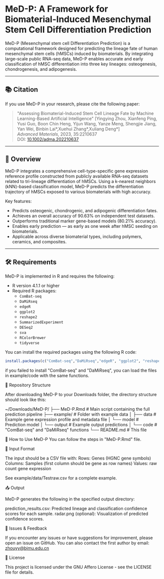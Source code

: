 # MeD-P: A Framework for Biomaterial-Induced Mesenchymal Stem Cell Differentiation Prediction
MeD-P (Mesenchymal stem cell Differentiation Prediction) is a computational framework designed for predicting the lineage fate of human mesenchymal stem cells (hMSCs) induced by biomaterials. By integrating large-scale public RNA-seq data, MeD-P enables accurate and early classification of hMSC differentiation into three key lineages: osteogenesis, chondrogenesis, and adipogenesis.

---

## 📚 Citation
If you use MeD-P in your research, please cite the following paper:

> "Assessing Biomaterial-Induced Stem Cell Lineage Fate by Machine Learning-Based Artificial Intelligence"
> [Yingying Zhou, Xianfeng Ping, Yusi Guo, Boon Chin Heng, Yijun Wang, Yanze Meng, Shengjie Jiang, Yan Wei, Binbin Lai*,Xuehui Zhang*,Xuliang Deng*]  
> *Advanced Materials*, 2023, 35:2210637  
> DOI: [10.1002/adma.202210637](https://doi.org/10.1002/adma.202210637)

---

## 🎯 Overview
MeD-P integrates a comprehensive cell-type-specific gene expression reference profile constructed from publicly available RNA-seq datasets related to tri-lineage differentiation of hMSCs. Using a k-nearest neighbors (kNN)-based classification model, MeD-P predicts the differentiation trajectory of hMSCs exposed to various biomaterials with high accuracy.

Key features:
- Predicts osteogenic, chondrogenic, and adipogenic differentiation fates.
- Achieves an overall accuracy of 90.63% on independent test datasets.
- Outperforms traditional marker gene-based models (80.21% accuracy).
- Enables early prediction — as early as one week after hMSC seeding on biomaterials.
- Applicable across diverse biomaterial types, including polymers, ceramics, and composites.

---

## 🛠️ Requirements

MeD-P is implemented in R and requires the following:

- R version 4.1.1 or higher
- Required R packages:
  - `ComBat-seq`
  - `DaMiRseq`
  - `edgeR`
  - `ggplot2`
  - `reshape2`
  - `SummarizedExperiment`
  - `DESeq2`
  - `sva`
  - `RColorBrewer`
  - `tidyverse`

You can install the required packages using the following R code:

```r
install.packages(c("ComBat-seq","DaMiRseq","edgeR", "ggplot2", "reshape2", "SummarizedExperiment", "DESeq2", "sva", "RColorBrewer", "tidyverse"))
```
if you failed to install "ComBat-seq" and "DaMiRseq", you can load the files in example/code with the same functions.


📂 Repository Structure

After downloading MeD-P to your Downloads folder, the directory structure should look like this:

~/Downloads/MeD-P/
├── MeD-P.Rmd                 # Main script containing the full prediction pipeline
├── example/                # Folder with example data
│   ├── data   # Example gene expression profile and metadata file
│   └── model  # Prediction model
│   └── output # Example output predictions
│   └── code   # "ComBat-seq" and "DaMiRseq" functions
└── README.md               # This file


🚀 How to Use MeD-P
You can follow the steps in "MeD-P.Rmd" file.

📎 Input Format

The input should be a CSV file with:
Rows: Genes (HGNC gene symbols)
Columns: Samples (first column should be gene as row names)
Values: raw count gene expression

See example/data/Testraw.csv for a complete example.

📤 Output

MeD-P generates the following in the specified output directory:

prediction_results.csv: Predicted lineage and classification confidence scores for each sample.
radar.png (optional): Visualization of predicted confidence scores.

🐛 Issues & Feedback

If you encounter any issues or have suggestions for improvement, please open an issue on GitHub.
You can also contact the first author by email: zhouyy@bjmu.edu.cn

📄 License

This project is licensed under the GNU Affero License - see the LICENSE file for details.
